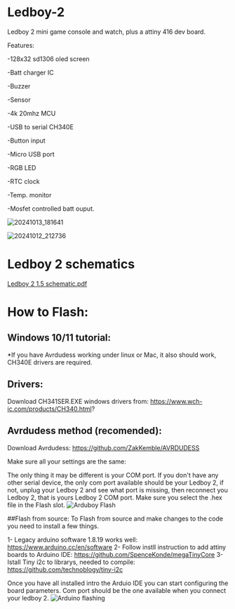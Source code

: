 # Ledboy-2
Ledboy 2 mini game console and watch, plus a attiny 416 dev board.

Features: 

-128x32 sd1306 oled screen

-Batt charger IC

-Buzzer

-Sensor

-4k 20mhz MCU

-USB to serial CH340E

-Button input

-Micro USB port

-RGB LED

-RTC clock

-Temp. monitor

-Mosfet controlled batt ouput.

![20241013_181641](https://github.com/user-attachments/assets/4d0b056c-7846-4fc5-b9b9-d17b08134ec4)

![20241012_212736](https://github.com/user-attachments/assets/9099f9ec-bdde-4ca3-9121-9837cd252f21)

# Ledboy 2 schematics 

[Ledboy 2 1.5 schematic.pdf](https://github.com/user-attachments/files/17515040/Ledboy.2.1.5.schematic.pdf)


# How to Flash:
## Windows 10/11 tutorial:

*If you have Avrdudess working under linux or Mac, it also should work, CH340E drivers are required.

## Drivers:
Download CH341SER.EXE windows drivers from: https://www.wch-ic.com/products/CH340.html?

## Avrdudess method (recomended):

Download Avrdudess: https://github.com/ZakKemble/AVRDUDESS

Make sure all your settings are the same:

The only thing it may be different is your COM port.
If you don't have any other serial device, the only com port available should be your Ledboy 2,
if not, unplug your Ledboy 2 and see what port is missing, then reconnect you Ledboy 2, that is yours Ledboy 2 COM port.
Make sure you select the .hex file in the Flash slot.
![Arduboy Flash](https://github.com/user-attachments/assets/a127568a-98b8-4a76-89c8-585375451b3f)

##Flash from source:
To Flash from source and make changes to the code you need to install a few things.

1- Legacy arduino software 1.8.19 works well: https://www.arduino.cc/en/software
2- Follow instll instruction to add attiny boards to Arduino IDE: https://github.com/SpenceKonde/megaTinyCore
3- Istall Tiny i2c to librarys, needed to compile: https://github.com/technoblogy/tiny-i2c

Once you have all installed intro the Arduio IDE you can start configuring the board parameters.
Com port should be the one available when you connect your ledboy 2.
![Arduino flashing](https://github.com/user-attachments/assets/aaa7249f-504b-4a52-8b88-f2495a363767)

